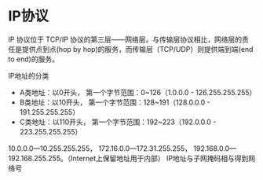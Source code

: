 # IP协议

IP 协议位于 TCP/IP 协议的第三层——网络层。与传输层协议相比，网络层的责任是提供点到点(hop by hop)的服务，而传输层（TCP/UDP）则提供端到端(end to end)的服务。


IP地址的分类
- A类地址：以0开头， 第一个字节范围：0~126（1.0.0.0 - 126.255.255.255）
- B类地址：以10开头， 第一个字节范围：128~191（128.0.0.0 - 191.255.255.255）
- C类地址：以110开头， 第一个字节范围：192~223（192.0.0.0 - 223.255.255.255）


10.0.0.0—10.255.255.255， 172.16.0.0—172.31.255.255， 192.168.0.0—192.168.255.255。（Internet上保留地址用于内部）
IP地址与子网掩码相与得到网络号